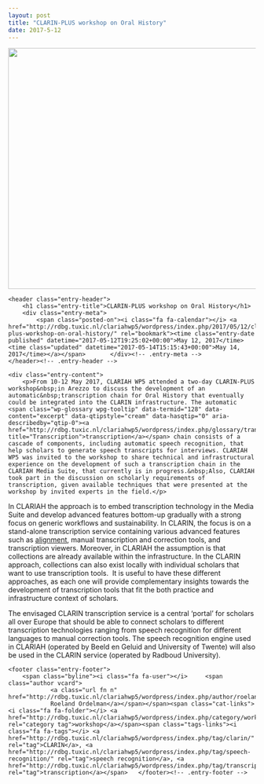```yaml
---
layout: post
title: "CLARIN-PLUS workshop on Oral History"
date: 2017-5-12
---
```


<article id="post-107" class="post-107 post type-post status-publish format-standard has-post-thumbnail hentry category-workshop tag-clarin tag-speech-recognition tag-transcription">
		<div class="post-entry-media">
    	<a href="http://rdbg.tuxic.nl/clariahwp5/wordpress/index.php/2017/05/12/clarin-plus-workshop-on-oral-history/" title="CLARIN-PLUS workshop on Oral History"><img width="655" height="491" src="http://rdbg.tuxic.nl/clariahwp5/wordpress/wp-content/uploads/2017/05/IMG_3134-655x491.jpg" class="attachment-great-image-header size-great-image-header wp-post-image" alt="" srcset="http://rdbg.tuxic.nl/clariahwp5/wordpress/wp-content/uploads/2017/05/IMG_3134-655x491.jpg 655w, http://rdbg.tuxic.nl/clariahwp5/wordpress/wp-content/uploads/2017/05/IMG_3134-300x225.jpg 300w, http://rdbg.tuxic.nl/clariahwp5/wordpress/wp-content/uploads/2017/05/IMG_3134-768x576.jpg 768w, http://rdbg.tuxic.nl/clariahwp5/wordpress/wp-content/uploads/2017/05/IMG_3134-1024x768.jpg 1024w" sizes="(max-width: 655px) 100vw, 655px"></a>
    </div>


	<header class="entry-header">
		<h1 class="entry-title">CLARIN-PLUS workshop on Oral History</h1>
		<div class="entry-meta">
			<span class="posted-on"><i class="fa fa-calendar"></i> <a href="http://rdbg.tuxic.nl/clariahwp5/wordpress/index.php/2017/05/12/clarin-plus-workshop-on-oral-history/" rel="bookmark"><time class="entry-date published" datetime="2017-05-12T19:25:02+00:00">May 12, 2017</time><time class="updated" datetime="2017-05-14T15:15:43+00:00">May 14, 2017</time></a></span>		</div><!-- .entry-meta -->
	</header><!-- .entry-header -->

	<div class="entry-content">
		<p>From 10-12 May 2017, CLARIAH WP5 attended a two-day CLARIN-PLUS workshop&nbsp;in Arezzo to discuss the development of an automatic&nbsp;transcription chain for Oral History that eventually could be integrated into the CLARIN infrastructure. The automatic <span class="wp-glossary wpg-tooltip" data-termid="128" data-content="excerpt" data-qtipstyle="cream" data-hasqtip="0" aria-describedby="qtip-0"><a href="http://rdbg.tuxic.nl/clariahwp5/wordpress/index.php/glossary/transcription/" title="Transcription">transcription</a></span> chain consists of a cascade of components, including automatic speech recognition, that help scholars to generate speech transcripts for interviews. CLARIAH WP5 was invited to the workshop to share technical and infrastructural experience on the development of such a transcription chain in the CLARIAH Media Suite, that currently is in progress.&nbsp;Also, CLARIAH took part in the discussion on scholarly requirements of transcription, given available techniques that were presented at the workshop by invited experts in the field.</p>
<p class="p1"><span class="s1">In CLARIAH the approach is to embed transcription technology in the Media Suite and develop advanced features bottom-up gradually with a strong focus on generic workflows and sustainability. In CLARIN, the focus is on a stand-alone transcription service containing various advanced features such as <span class="wp-glossary wpg-tooltip" data-termid="122" data-content="excerpt" data-qtipstyle="cream" data-hasqtip="1" aria-describedby="qtip-1"><a href="http://rdbg.tuxic.nl/clariahwp5/wordpress/index.php/glossary/alignment/" title="Alignment">alignment</a></span>, manual transcription and correction tools, and transcription viewers. Moreover, in CLARIAH the assumption is that collections are already available within the infrastructure. In the CLARIN approach, collections can also exist locally with individual scholars that want to use transcription tools.<span class="Apple-converted-space">&nbsp; </span>It is useful to have these different approaches, as each one will provide complementary insights towards the development of transcription tools that fit the both practice and infrastructure context of scholars. </span></p>
<p class="p1"><span class="s1">The envisaged CLARIN transcription service is a central ‘portal’ for scholars all over Europe that should be able to connect scholars to different transcription technologies ranging from speech recognition for different languages to manual correction tools. The speech recognition engine used in CLARIAH (operated by Beeld en Geluid and University of Twente) will also be used in the CLARIN service (operated by Radboud University).<span class="Apple-converted-space">&nbsp; &nbsp;</span></span></p>
			</div><!-- .entry-content -->

	<footer class="entry-footer">
		<span class="byline"><i class="fa fa-user"></i> 	<span class="author vcard">
				<a class="url fn n" href="http://rdbg.tuxic.nl/clariahwp5/wordpress/index.php/author/roelandordelman/">
				Roeland Ordelman</a></span></span><span class="cat-links"><i class="fa fa-folder"></i> <a href="http://rdbg.tuxic.nl/clariahwp5/wordpress/index.php/category/workshop/" rel="category tag">workshop</a></span><span class="tags-links"><i class="fa fa-tags"></i> <a href="http://rdbg.tuxic.nl/clariahwp5/wordpress/index.php/tag/clarin/" rel="tag">CLARIN</a>, <a href="http://rdbg.tuxic.nl/clariahwp5/wordpress/index.php/tag/speech-recognition/" rel="tag">speech recognition</a>, <a href="http://rdbg.tuxic.nl/clariahwp5/wordpress/index.php/tag/transcription/" rel="tag">transcription</a></span>	</footer><!-- .entry-footer -->
</article>